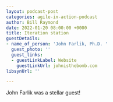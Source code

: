 ```yaml
---
layout: podcast-post
categories: agile-in-action-podcast
author: Bill Raymond
date: 2022-01-20 08:00:00 +0000
title: Iteration station
guestDetails:
- name_of_person: 'John Farlik, Ph.D. '
  guest_photo: ''
  guest_links:
  - guestLinkLabel: Website
    guestLinkUrl: johnisthebomb.com
libsynUrl: ''

---
```

John Farlik was a stellar guest! 